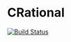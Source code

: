 # CRational

[![Build Status](https://github.com/Ntropic/CRational.jl/actions/workflows/CI.yml/badge.svg?branch=main)](https://github.com/Ntropic/CRational.jl/actions/workflows/CI.yml?query=branch%3Amain)
